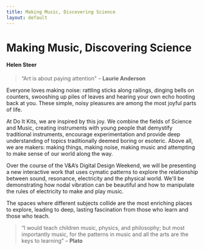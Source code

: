 ```yaml
---
title: Making Music, Discovering Science
layout: default
---
```


# Making Music, Discovering Science

#### Helen Steer

> “Art is about paying attention" – **Laurie Anderson**
 
Everyone loves making noise: rattling sticks along railings, dinging bells on counters, swooshing up piles of leaves and hearing your own echo hooting back at you. These simple, noisy pleasures are among the most joyful parts of life.
 
At Do It Kits, we are inspired by this joy. We combine the fields of Science and Music, creating instruments with young people that demystify traditional instruments, encourage experimentation and provide deep understanding of topics traditionally deemed boring or esoteric. Above all, we are makers: making things, making noise, making music and attempting to make sense of our world along the way.

Over the course of the V&A‘s Digital Design Weekend, we will be presenting a new interactive work that uses cymatic patterns to explore the relationship between sound, resonance, electricity and the physical world. We'll be demonstrating how nodal vibration can be beautiful and how to manipulate the rules of electricity to make and play music.

The spaces where different subjects collide are the most enriching places to explore, leading to deep, lasting fascination from those who learn and those who teach.

> “I would teach children music, physics, and philosophy; but most importantly music, for the patterns in music and all the arts are the keys to learning” – **Plato**